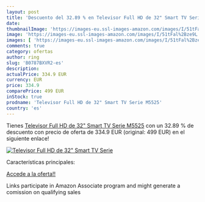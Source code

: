 ```yaml
---
layout: post
title: 'Descuento del 32.89 % en Televisor Full HD de 32" Smart TV Serie '
date: 
thumbnailImage: 'https://images-eu.ssl-images-amazon.com/images/I/51tFal%2Bze9L._SL200_.jpg'
image: 'https://images-eu.ssl-images-amazon.com/images/I/51tFal%2Bze9L._SL200_.jpg'
images: [ 'https://images-eu.ssl-images-amazon.com/images/I/51tFal%2Bze9L._SL200_.jpg' ]
comments: true
category: ofertas
author: ring
slug: 'B0787BXVR2-es'
description:
actualPrice: 334.9 EUR
currency: EUR
price: 334.9
comparePrice: 499 EUR
inStock: true
prodname: 'Televisor Full HD de 32" Smart TV Serie M5525'
country: 'es'
---
```


Tienes [Televisor Full HD de 32" Smart TV Serie M5525](https://www.amazon.es/dp/B0787BXVR2/?tag=tolees-21) con un 32.89 % de descuento con precio de oferta de 334.9 EUR (original: 499 EUR) en el siguiente enlace!

[![Televisor Full HD de 32" Smart TV Serie ](https://images-eu.ssl-images-amazon.com/images/I/51tFal%2Bze9L._SL200_.jpg)](https://www.amazon.es/dp/B0787BXVR2/?tag=tolees-21)

Características principales:


[Accede a la oferta!!](https://www.amazon.es/dp/B0787BXVR2/?tag=tolees-21)

Links participate in Amazon Associate program and might generate a comission on qualifying sales


